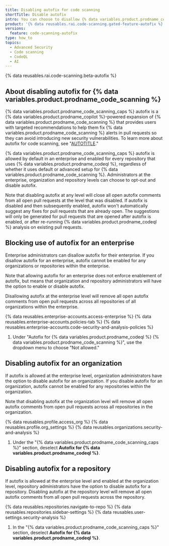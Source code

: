 ```yaml
---
title: Disabling autofix for code scanning
shortTitle: Disable autofix
intro: You can choose to disallow {% data variables.product.prodname_code_scanning %} autofix for an enterprise or disable autofix at the organization and repository level.
product: '{% data reusables.rai.code-scanning.gated-feature-autofix %}'
versions:
  feature: code-scanning-autofix
type: how_to
topics:
  - Advanced Security
  - Code scanning
  - CodeQL
  - AI
---
```


{% data reusables.rai.code-scanning.beta-autofix %}

## About disabling autofix for {% data variables.product.prodname_code_scanning %}

{% data variables.product.prodname_code_scanning_caps %} autofix is a {% data variables.product.prodname_copilot %}-powered expansion of {% data variables.product.prodname_code_scanning %} that provides users with targeted recommendations to help them fix {% data variables.product.prodname_code_scanning %} alerts in pull requests so they can avoid introducing new security vulnerabilities. To learn more about autofix for code scanning, see "[AUTOTITLE](/code-security/code-scanning/managing-code-scanning-alerts/about-autofix-for-codeql-code-scanning)."

{% data variables.product.prodname_code_scanning_caps %} autofix is allowed by default in an enterprise and enabled for every repository that uses {% data variables.product.prodname_codeql %}, regardless of whether it uses default or advanced setup for {% data variables.product.prodname_code_scanning %}. Administrators at the enterprise, organization and repository levels can choose to opt-out and disable autofix.

Note that disabling autofix at any level will close all open autofix comments from all open pull requests at the level that was disabled. If autofix is disabled and then subsequently enabled, autofix won't automatically suggest any fixes for pull requests that are already open. The suggestions will only be generated for pull requests that are opened after autofix is enabled, or after re-running {% data variables.product.prodname_codeql %} analysis on existing pull requests.

## Blocking use of autofix for an enterprise

Enterprise administrators can disallow autofix for their enterprise. If you disallow autofix for an enterprise, autofix cannot be enabled for any organizations or repositories within the enterprise.

Note that allowing autofix for an enterprise does not enforce enablement of autofix, but means that organization and repository administrators will have the option to enable or disable autofix.

Disallowing autofix at the enterprise level will remove all open autofix comments from open pull requests across all repositories of all organizations within the enterprise.

{% data reusables.enterprise-accounts.access-enterprise %}
{% data reusables.enterprise-accounts.policies-tab %}
{% data reusables.enterprise-accounts.code-security-and-analysis-policies %}
1. Under "Autofix for {% data variables.product.prodname_codeql %} {% data variables.product.prodname_code_scanning %}", use the dropdown menu to choose "Not allowed."

## Disabling autofix for an organization

If autofix is allowed at the enterprise level, organization administrators have the option to disable autofix for an organization. If you disable autofix for an organization, autofix cannot be enabled for any repositories within the organization.

Note that disabling autofix at the organization level will remove all open autofix comments from open pull requests across all repositories in the organization.

{% data reusables.profile.access_org %}
{% data reusables.profile.org_settings %}
{% data reusables.organizations.security-and-analysis %}
1. Under the "{% data variables.product.prodname_code_scanning_caps %}" section, deselect **Autofix for {% data variables.product.prodname_codeql %}**.

## Disabling autofix for a repository

If autofix is allowed at the enterprise level and enabled at the organization level, repository administrators have the option to disable autofix for a repository. Disabling autofix at the repository level will remove all open autofix comments from all open pull requests across the repository.

{% data reusables.repositories.navigate-to-repo %}
{% data reusables.repositories.sidebar-settings %}
{% data reusables.user-settings.security-analysis %}
1. In the "{% data variables.product.prodname_code_scanning_caps %}" section, deselect **Autofix for {% data variables.product.prodname_codeql %}**.
